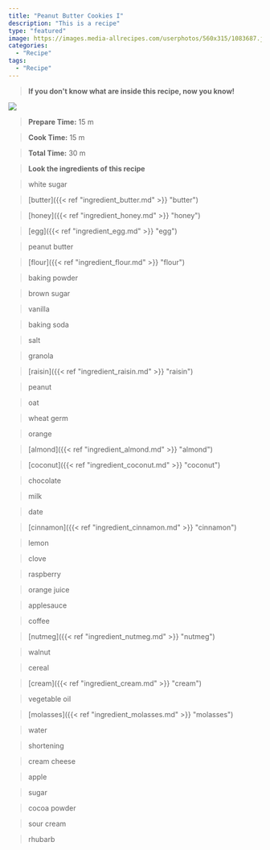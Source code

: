 ```yaml
---
title: "Peanut Butter Cookies I"
description: "This is a recipe"
type: "featured"
image: https://images.media-allrecipes.com/userphotos/560x315/1083687.jpg
categories: 
  - "Recipe"
tags: 
  - "Recipe"
---
```



>**If you don't know what are inside this recipe, now you know!**

![](../images/Recipes-Banner.jpg)
> **Prepare Time:** 15 m


> **Cook Time:** 15 m


> **Total Time:** 30 m

> **Look the ingredients of this recipe**

> white sugar

> [butter]({{< ref "ingredient_butter.md" >}} "butter")

> [honey]({{< ref "ingredient_honey.md" >}} "honey")

> [egg]({{< ref "ingredient_egg.md" >}} "egg")

> peanut butter

> [flour]({{< ref "ingredient_flour.md" >}} "flour")

> baking powder

> brown sugar

> vanilla

> baking soda

> salt

> granola

> [raisin]({{< ref "ingredient_raisin.md" >}} "raisin")

> peanut

> oat

> wheat germ

> orange

> [almond]({{< ref "ingredient_almond.md" >}} "almond")

> [coconut]({{< ref "ingredient_coconut.md" >}} "coconut")

> chocolate

> milk

> date

> [cinnamon]({{< ref "ingredient_cinnamon.md" >}} "cinnamon")

> lemon

> clove

> raspberry

> orange juice

> applesauce

> coffee

> [nutmeg]({{< ref "ingredient_nutmeg.md" >}} "nutmeg")

> walnut

> cereal

> [cream]({{< ref "ingredient_cream.md" >}} "cream")

> vegetable oil

> [molasses]({{< ref "ingredient_molasses.md" >}} "molasses")

> water

> shortening

> cream cheese

> apple

> sugar

> cocoa powder

> sour cream

> rhubarb

